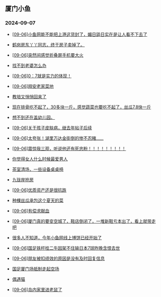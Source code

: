 ## 厦门小鱼 
### 2024-09-07

+ [[09-06]小鱼网能不能把上港这货封了，媚日舔日实在是让人看不下去了](http://bbs.xmfish.com/read-htm-tid-18240563.html)

+ [鹤岗房东丫丫同志，终于房子卖掉了。](http://bbs.xmfish.com/read-htm-tid-18240677.html)

+ [[09-06]突然间感觉折叠屏手机要大火](http://bbs.xmfish.com/read-htm-tid-18240481.html)

+ [找不到老婆怎么办](http://bbs.xmfish.com/read-htm-tid-18240405.html)

+ [[09-06]0：7就是实力的体现！](http://bbs.xmfish.com/read-htm-tid-18240517.html)

+ [[09-06]翔安老家菜地](http://bbs.xmfish.com/read-htm-tid-18240514.html)

+ [教培又悄悄回来了](http://bbs.xmfish.com/read-htm-tid-18240403.html)

+ [现在排骨吃不起了，30多块一斤，感觉蔬菜也要吃不起了，丝瓜7.8快一斤](http://bbs.xmfish.com/read-htm-tid-18240623.html)

+ [想不到还在盖幼儿园。](http://bbs.xmfish.com/read-htm-tid-18240592.html)

+ [[09-06]关于孩子皮肤病，继去年帖子后续](http://bbs.xmfish.com/read-htm-tid-18240565.html)

+ [[09-06]太夸张！湖里万达金街倒的惨不忍睹……](http://bbs.xmfish.com/read-htm-tid-18240702.html)

+ [[09-06]震惊我三观，听说他还有死忠粉！！！！！！！！！](http://bbs.xmfish.com/read-htm-tid-18240683.html)

+ [你觉得女人什么时候最爱男人](http://bbs.xmfish.com/read-htm-tid-18240606.html)

+ [茶室清场，一些设备桌桌椅](http://bbs.xmfish.com/read-htm-tid-18240654.html)

+ [九珑岸抢房](http://bbs.xmfish.com/read-htm-tid-18240751.html)

+ [[09-06]优质资产还是很抗跌](http://bbs.xmfish.com/read-htm-tid-18240641.html)

+ [种棵丝瓜承包这个夏天的菜](http://bbs.xmfish.com/read-htm-tid-18240635.html)

+ [[09-06]有偿求献血](http://bbs.xmfish.com/read-htm-tid-18240629.html)

+ [[09-06]厦门真的要变空城了，鞋店倒闭了，一堆新鞋亏本出了，看上就带走吧](http://bbs.xmfish.com/read-htm-tid-18240693.html)

+ [很多人不知道，今年小鱼网线上博饼已经开始了](http://bbs.xmfish.com/read-htm-tid-18240785.html)

+ [[09-06]国足铁杆桂二牛因架不住输日本7球昨晚含恨去世](http://bbs.xmfish.com/read-htm-tid-18240660.html)

+ [[09-06]朋友被扣绩效的原因是没有及时回复信息](http://bbs.xmfish.com/read-htm-tid-18240729.html)

+ [国足厦门场抵制走起空场](http://bbs.xmfish.com/read-htm-tid-18240750.html)

+ [偶遇猫](http://bbs.xmfish.com/read-htm-tid-18240676.html)

+ [[09-06]岛内家里进老鼠了](http://bbs.xmfish.com/read-htm-tid-18240698.html)

